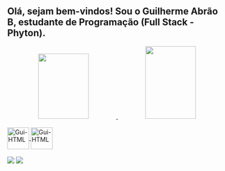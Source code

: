 ## Olá, sejam bem-vindos! Sou o Guilherme Abrão B, estudante de Programação (Full Stack - Phyton). 
 
<div align="center">
  <a href="https://github.com/guilhermeabraob">
  <img width="48%" height="150em" src="https://github-readme-stats.vercel.app/api?username=guilhermeabraob&show_icons=true&theme=blue-green&include_all_commits=true&count_private=true" style="max-width:100%;"/>
  <img width="48%" height="167em" src="https://github-readme-stats.vercel.app/api/top-langs/?username=guilhermeabraob&layout=compact&langs_count=7&theme=blue-green"/>
</div>
<div style="display: inline_block"><br>
   <img align="center" alt="Gui-HTML" height="50" width="50" src="https://cdn.jsdelivr.net/gh/devicons/devicon/icons/html5/html5-original-wordmark.svg"/>   
   <img align="center" alt="Gui-HTML" height="50" width="50" src="https://cdn.jsdelivr.net/gh/devicons/devicon/icons/css3/css3-original-wordmark.svg"/>
</div><br>
<div> 
  <a href="https://https://www.instagram.com/guilhermeabraob/" target="_blank"><img src="https://img.shields.io/badge/-Instagram-%23E4405F?style=for-the-badge&logo=instagram&logoColor=white" target="_blank"></a>
  <a href="https://www.linkedin.com/in/guilherme-abr%C3%A3o-b-ba1872108/" target="_blank"><img src="https://img.shields.io/badge/-LinkedIn-%230077B5?style=for-the-badge&logo=linkedin&logoColor=white" target="_blank"></a> 
</div>

